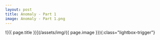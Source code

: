 ```yaml
---
layout: post
title: Anomaly - Part 1
image: Anomaly - Part 1.png
---
```


![{{ page.title }}](/assets/img/{{ page.image }}){:class="lightbox-trigger"}
